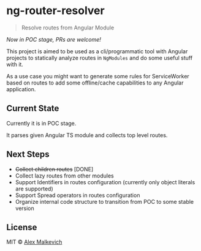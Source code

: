 # ng-router-resolver

> Resolve routes from Angular Module

_Now in POC stage, PRs are welcome!_

This project is aimed to be used as a cli/programmatic tool with Angular projects
to statically analyze routes in `NgModules` and do some useful stuff with it.

As a use case you might want to generate some rules for ServiceWorker based on routes
to add some offline/cache capabilities to any Angular application.

## Current State

Currently it is in POC stage.

It parses given Angular TS module and collects top level routes.

## Next Steps

- ~~Collect children routes~~ [DONE]
- Collect lazy routes from other modules
- Support Identifiers in routes configuration (currently only object literals are supported)
- Support Spread operators in routes configuration
- Organize internal code structure to transition from POC to some stable version

## License

MIT © [Alex Malkevich](malkevich.alex@gmail.com)
